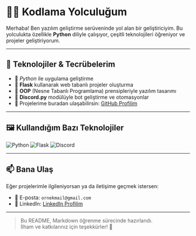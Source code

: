 # 👨‍💻 Kodlama Yolculuğum

Merhaba! Ben yazılım geliştirme serüveninde yol alan bir geliştiriciyim. Bu yolculukta özellikle **Python** diliyle çalışıyor, çeşitli teknolojileri öğreniyor ve projeler geliştiriyorum.  

---

## 🚀 Teknolojiler & Tecrübelerim

- 🔹 *Python* ile uygulama geliştirme
- 🔹 **Flask** kullanarak web tabanlı projeler oluşturma
- 🔹 **OOP** (Nesne Tabanlı Programlama) prensipleriyle yazılım tasarımı
- 🔹 **Discord.py** modülüyle bot geliştirme ve otomasyonlar
- 🔗 Projelerime buradan ulaşabilirsin: [GitHub Profilim](https://www.github.com)

---

## 🖼️ Kullandığım Bazı Teknolojiler

![Python](https://img.shields.io/badge/Python-3670A0?style=for-the-badge&logo=python&logoColor=ffdd54)
![Flask](https://img.shields.io/badge/Flask-000000?style=for-the-badge&logo=flask&logoColor=white)
![Discord](https://img.shields.io/badge/Discord.py-5865F2?style=for-the-badge&logo=discord&logoColor=white)

---

## 📫 Bana Ulaş

Eğer projelerimle ilgileniyorsan ya da iletişime geçmek istersen:

- 📧 E-posta: `ornekmail@gmail.com`  
- 💼 LinkedIn: [LinkedIn Profilim](https://www.linkedin.com)  

---

> Bu README, Markdown öğrenme sürecinde hazırlandı.  
> İlham ve katkılarınız için teşekkürler! 🙏
